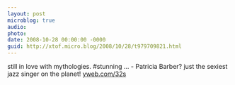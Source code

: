 ```yaml
---
layout: post
microblog: true
audio: 
photo: 
date: 2008-10-28 00:00:00 -0000
guid: http://xtof.micro.blog/2008/10/28/t979709821.html
---
```

still in love with mythologies. #stunning ... - Patricia Barber?  just the sexiest jazz singer on the planet!  [yweb.com/32s](http://yweb.com/32s)
